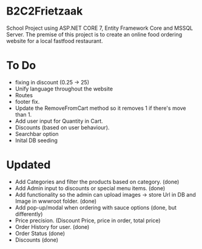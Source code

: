 # B2C2Frietzaak
School Project using ASP.NET CORE 7, Entity Framework Core and MSSQL Server. The premise of this project is to create an online food ordering website for a local fastfood restaurant.

# To Do
- fixing in discount (0.25 -> 25)
- Unify language throughout the website
- Routes
- footer fix. 
- Update the RemoveFromCart method so it removes 1 if there's move than 1.
- Add user input for Quantity in Cart.
- Discounts (based on user behaviour).
- Searchbar option 
- Inital DB seeding

# Updated
- Add Categories and filter the products based on category. (done)
- Add Admin input to discounts or special menu items. (done)
- Add functionality so the admin can upload images -> store Url in DB and Image in wwwroot folder. (done)
- Add pop-up/modal when ordering with sauce options (done, but differently)
- Price precision. (Discount Price, price in order, total price)
- Order History for user. (done)
- Order Status (done)
- Discounts (done)
